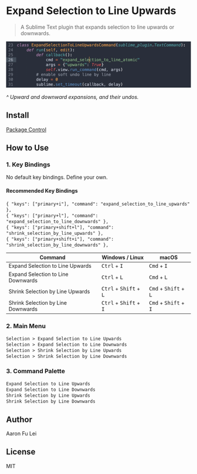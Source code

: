 # Expand Selection to Line Upwards

> A Sublime Text plugin that expands selection to line upwards or downwards.

![](img/demo.gif)

*^ Upward and downward expansions, and their undos.*

## Install

[Package Control](https://packagecontrol.io/packages/Expand%20Selection%20to%20Line%20Upwards)

## How to Use

### 1. Key Bindings

No default key bindings. Define your own.

#### Recommended Key Bindings

```
{ "keys": ["primary+i"], "command": "expand_selection_to_line_upwards" },
{ "keys": ["primary+l"], "command": "expand_selection_to_line_downwards" },
{ "keys": ["primary+shift+l"], "command": "shrink_selection_by_line_upwards" },
{ "keys": ["primary+shift+i"], "command": "shrink_selection_by_line_downwards" },
```

| Command                            | Windows / Linux                                   | macOS                                            |
| ---------------------------------- | ------------------------------------------------- | ------------------------------------------------ |
| Expand Selection to Line Upwards   | <kbd>Ctrl</kbd> + <kbd>I</kbd>                    | <kbd>Cmd</kbd> + <kbd>I</kbd>                    |
| Expand Selection to Line Downwards | <kbd>Ctrl</kbd> + <kbd>L</kbd>                    | <kbd>Cmd</kbd> + <kbd>L</kbd>                    |
| Shrink Selection by Line Upwards   | <kbd>Ctrl</kbd> + <kbd>Shift</kbd> + <kbd>L</kbd> | <kbd>Cmd</kbd> + <kbd>Shift</kbd> + <kbd>L</kbd> |
| Shrink Selection by Line Downwards | <kbd>Ctrl</kbd> + <kbd>Shift</kbd> + <kbd>I</kbd> | <kbd>Cmd</kbd> + <kbd>Shift</kbd> + <kbd>I</kbd> |

### 2. Main Menu

```
Selection > Expand Selection to Line Upwards
Selection > Expand Selection to Line Downwards
Selection > Shrink Selection by Line Upwards
Selection > Shrink Selection by Line Downwards
```

### 3. Command Palette

```
Expand Selection to Line Upwards
Expand Selection to Line Downwards
Shrink Selection by Line Upwards
Shrink Selection by Line Downwards
```

## Author

Aaron Fu Lei

## License

MIT

